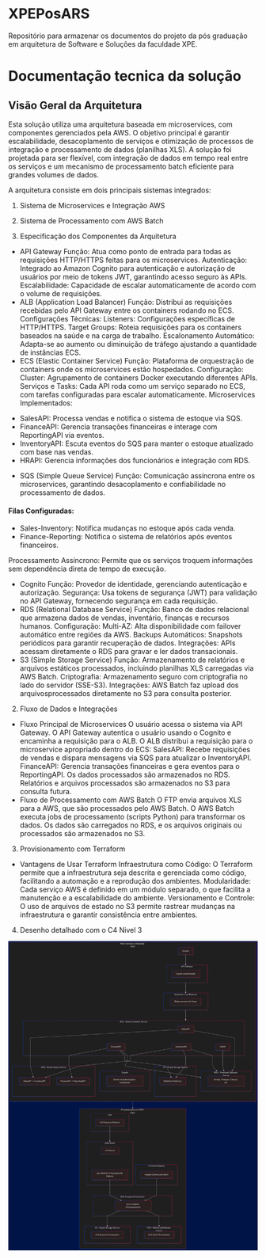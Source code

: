 # XPEPosARS
Repositório para armazenar os documentos do projeto da pós graduação em arquitetura de Software e Soluções da faculdade XPE.


# Documentação tecnica da solução

## Visão Geral da Arquitetura
Esta solução utiliza uma arquitetura baseada em microservices, com componentes gerenciados pela AWS. O objetivo principal é garantir escalabilidade, desacoplamento de serviços e otimização de processos de integração e processamento de dados (planilhas XLS). A solução foi projetada para ser flexível, com integração de dados em tempo real entre os serviços e um mecanismo de processamento batch eficiente para grandes volumes de dados.

A arquitetura consiste em dois principais sistemas integrados:

1. Sistema de Microservices e Integração AWS
2. Sistema de Processamento com AWS Batch


1. Especificação dos Componentes da Arquitetura
- API Gateway
Função: Atua como ponto de entrada para todas as requisições HTTP/HTTPS feitas para os microservices.
Autenticação: Integrado ao Amazon Cognito para autenticação e autorização de usuários por meio de tokens JWT, garantindo acesso seguro às APIs.
Escalabilidade: Capacidade de escalar automaticamente de acordo com o volume de requisições.
- ALB (Application Load Balancer)
Função: Distribui as requisições recebidas pelo API Gateway entre os containers rodando no ECS.
Configurações Técnicas:
Listeners: Configurações específicas de HTTP/HTTPS.
Target Groups: Roteia requisições para os containers baseados na saúde e na carga de trabalho.
Escalonamento Automático: Adapta-se ao aumento ou diminuição de tráfego ajustando a quantidade de instâncias ECS.
- ECS (Elastic Container Service)
Função: Plataforma de orquestração de containers onde os microservices estão hospedados.
Configuração:
Cluster: Agrupamento de containers Docker executando diferentes APIs.
Serviços e Tasks: Cada API roda como um serviço separado no ECS, com tarefas configuradas para escalar automaticamente.
Microservices Implementados:
* SalesAPI: Processa vendas e notifica o sistema de estoque via SQS.
* FinanceAPI: Gerencia transações financeiras e interage com ReportingAPI via eventos.
* InventoryAPI: Escuta eventos do SQS para manter o estoque atualizado com base nas vendas.
* HRAPI: Gerencia informações dos funcionários e integração com RDS.
- SQS (Simple Queue Service)
Função: Comunicação assíncrona entre os microservices, garantindo desacoplamento e confiabilidade no processamento de dados.
#### Filas Configuradas:
* Sales-Inventory: Notifica mudanças no estoque após cada venda.
* Finance-Reporting: Notifica o sistema de relatórios após eventos financeiros.

Processamento Assíncrono: Permite que os serviços troquem informações sem dependência direta de tempo de execução.
- Cognito
Função: Provedor de identidade, gerenciando autenticação e autorização.
Segurança: Usa tokens de segurança (JWT) para validação no API Gateway, fornecendo segurança em cada requisição.
- RDS (Relational Database Service)
Função: Banco de dados relacional que armazena dados de vendas, inventário, finanças e recursos humanos.
Configuração:
Multi-AZ: Alta disponibilidade com failover automático entre regiões da AWS.
Backups Automáticos: Snapshots periódicos para garantir recuperação de dados.
Integrações: APIs acessam diretamente o RDS para gravar e ler dados transacionais.
- S3 (Simple Storage Service)
Função: Armazenamento de relatórios e arquivos estáticos processados, incluindo planilhas XLS carregadas via AWS Batch.
Criptografia: Armazenamento seguro com criptografia no lado do servidor (SSE-S3).
Integrações: AWS Batch faz upload dos arquivosprocessados diretamente no S3 para consulta posterior.

2. Fluxo de Dados e Integrações
- Fluxo Principal de Microservices
O usuário acessa o sistema via API Gateway.
O API Gateway autentica o usuário usando o Cognito e encaminha a requisição para o ALB.
O ALB distribui a requisição para o microservice apropriado dentro do ECS:
SalesAPI: Recebe requisições de vendas e dispara mensagens via SQS para atualizar o InventoryAPI.
FinanceAPI: Gerencia transações financeiras e gera eventos para o ReportingAPI.
Os dados processados são armazenados no RDS.
Relatórios e arquivos processados são armazenados no S3 para consulta futura.
- Fluxo de Processamento com AWS Batch
O FTP envia arquivos XLS para a AWS, que são processados pelo AWS Batch.
O AWS Batch executa jobs de processamento (scripts Python) para transformar os dados.
Os dados são carregados no RDS, e os arquivos originais ou processados são armazenados no S3.

3. Provisionamento com Terraform
- Vantagens de Usar Terraform
Infraestrutura como Código: O Terraform permite que a infraestrutura seja descrita e gerenciada como código, facilitando a automação e a reprodução dos ambientes.
Modularidade: Cada serviço AWS é definido em um módulo separado, o que facilita a manutenção e a escalabilidade do ambiente.
Versionamento e Controle: O uso de arquivos de estado no S3 permite rastrear mudanças na infraestrutura e garantir consistência entre ambientes.

4. Desenho detalhado com o C4 Nivel 3

![](/src/images/jpg/c4n3-2.png)
